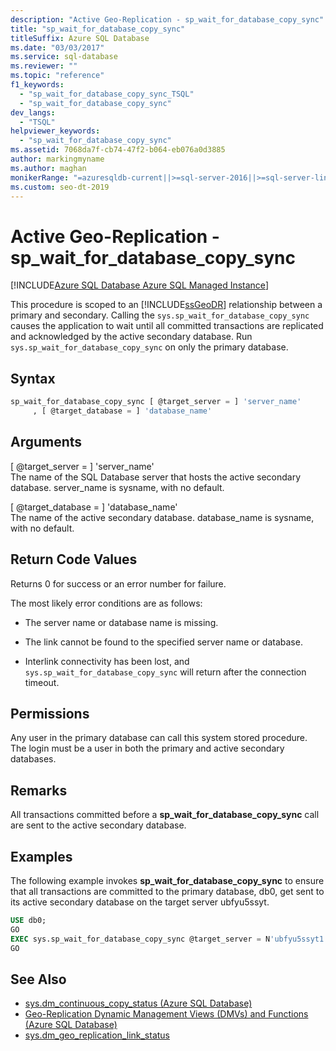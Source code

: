 ```yaml
---
description: "Active Geo-Replication - sp_wait_for_database_copy_sync"
title: "sp_wait_for_database_copy_sync"
titleSuffix: Azure SQL Database
ms.date: "03/03/2017"
ms.service: sql-database
ms.reviewer: ""
ms.topic: "reference"
f1_keywords: 
  - "sp_wait_for_database_copy_sync_TSQL"
  - "sp_wait_for_database_copy_sync"
dev_langs: 
  - "TSQL"
helpviewer_keywords: 
  - "sp_wait_for_database_copy_sync"
ms.assetid: 7068da7f-cb74-47f2-b064-eb076a0d3885
author: markingmyname
ms.author: maghan
monikerRange: "=azuresqldb-current||>=sql-server-2016||>=sql-server-linux-2017||=azuresqldb-mi-current"
ms.custom: seo-dt-2019
---
```


# Active Geo-Replication - sp_wait_for_database_copy_sync

[!INCLUDE[Azure SQL Database Azure SQL Managed Instance](../../includes/applies-to-version/asdb-asdbmi.md)]

This procedure is scoped to an [!INCLUDE[ssGeoDR](../../includes/ssgeodr-md.md)] relationship between a primary and secondary. Calling the `sys.sp_wait_for_database_copy_sync` causes the application to wait until all committed transactions are replicated and acknowledged by the active secondary database. Run `sys.sp_wait_for_database_copy_sync` on only the primary database.

## Syntax  
  
```sql
sp_wait_for_database_copy_sync [ @target_server = ] 'server_name'   
     , [ @target_database = ] 'database_name'  
```  
  
## Arguments

[ @target_server = ] 'server_name'  
 The name of the SQL Database server that hosts the active secondary database. server_name is sysname, with no default.  
  
[ @target_database = ] 'database_name'  
 The name of the active secondary database. database_name is sysname, with no default.  
  
## Return Code Values

Returns 0 for success or an error number for failure.  
  
The most likely error conditions are as follows:  
  
- The server name or database name is missing.  
  
- The link cannot be found to the specified server name or database.  
  
- Interlink connectivity has been lost, and `sys.sp_wait_for_database_copy_sync` will return after the connection timeout.  

## Permissions

Any user in the primary database can call this system stored procedure. The login must be a user in both the primary and active secondary databases.  
  
## Remarks

All transactions committed before a **sp_wait_for_database_copy_sync** call are sent to the active secondary database.  
  
## Examples

The following example invokes **sp_wait_for_database_copy_sync** to ensure that all transactions are committed to the primary database, db0, get sent to its active secondary database on the target server ubfyu5ssyt.  
  
```sql
USE db0;  
GO  
EXEC sys.sp_wait_for_database_copy_sync @target_server = N'ubfyu5ssyt1', @target_database = N'db0';  
GO  
```  
  
## See Also

- [sys.dm_continuous_copy_status &#40;Azure SQL Database&#41;](../../relational-databases/system-dynamic-management-views/sys-dm-continuous-copy-status-azure-sql-database.md)   
- [Geo-Replication Dynamic Management Views (DMVs) and Functions &#40;Azure SQL Database&#41;](../../relational-databases/system-dynamic-management-views/geo-replication-dynamic-management-views-and-functions-azure-sql-database.md)   
- [sys.dm_geo_replication_link_status](../system-dynamic-management-views/sys-dm-geo-replication-link-status-azure-sql-database.md)